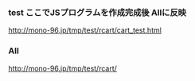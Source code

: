 ### test ここでJSプログラムを作成完成後 Allに反映
http://mono-96.jp/tmp/test/rcart/cart_test.html

### All
http://mono-96.jp/tmp/test/rcart/



